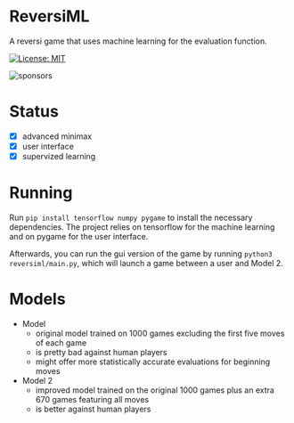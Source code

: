 # ReversiML
A reversi game that uses machine learning for the evaluation function.

[![License: MIT](https://img.shields.io/bower/l/mi?style=for-the-badge)](https://opensource.org/license/mit/)

![sponsors](https://img.shields.io/github/sponsors/0?style=for-the-badge)

# Status

- [X] advanced minimax 
- [X] user interface
- [X] supervized learning

# Running
Run `pip install tensorflow numpy pygame` to install the necessary dependencies. The project relies on tensorflow for the machine learning and on pygame for the user interface.

Afterwards, you can run the gui version of the game by running `python3 reversiml/main.py`, which will launch a game between a user and Model 2.

# Models

- Model
  - original model trained on 1000 games excluding the first five moves of each game
  - is pretty bad against human players
  - might offer more statistically accurate evaluations for beginning moves
- Model 2
  - improved model trained on the original 1000 games plus an extra 670 games featuring all moves
  - is better against human players
